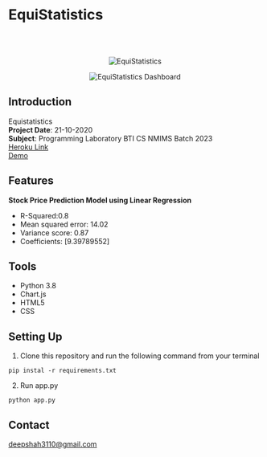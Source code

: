 # EquiStatistics

<br />
<br />


<p align="center">
    <img src="https://i.imgur.com/Qu94jxk.jpeg" alt="EquiStatistics" height="">
  </a>
</p>
<p align="center">
    <img src="https://i.imgur.com/F5ON81r.jpeg" alt="EquiStatistics Dashboard" height="">
  </a>
</p>

<!-- DOCUMENTATION -->
## Introduction
Equistatistics
<br/>
**Project Date**: 21-10-2020
<br/>
**Subject**: Programming Laboratory BTI CS NMIMS Batch 2023
<br/>
[Heroku Link](https://equistatistics.herokuapp.com/)
<br/>
[Demo](https://youtu.be/hEB0Y_G1KCM)

## Features
**Stock Price Prediction Model using Linear Regression**
<ul>
  <li>R-Squared:0.8</li>
  <li>Mean squared error: 14.02</li>
  <li>Variance score: 0.87</li>
  <li>Coefficients: [9.39789552]</li>  


</ul>

## Tools
<ul>  
<li>Python 3.8</li>  
<li>Chart.js</li>  
<li>HTML5</li>  
<li>CSS</li>  
</ul>




## Setting Up


1. Clone this repository and run the following command from your terminal

```
pip instal -r requirements.txt
```

2. Run app.py
```
python app.py
```


<!-- CONTACT -->
## Contact
deepshah3110@gmail.com

